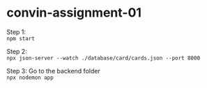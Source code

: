 # convin-assignment-01

Step 1: <br />
`npm start`

Step 2: <br />
`npx json-server --watch ./database/card/cards.json --port 8000`

Step 3: Go to the backend folder<br />
`npx nodemon app`
